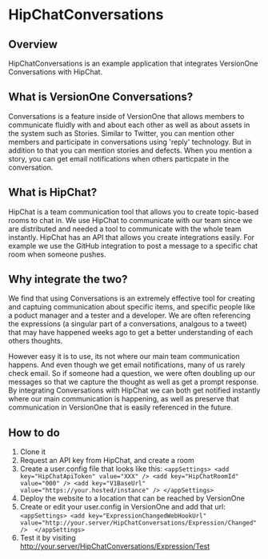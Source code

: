 # HipChatConversations

## Overview
HipChatConversations is an example application that integrates VersionOne Conversations with HipChat.

## What is VersionOne Conversations?
Conversations is a feature inside of VersionOne that allows members to communicate fluidly with and about each other as well as about assets in the system such as Stories. Similar to Twitter, you can mention other members and participate in conversations using 'reply' technology. But in addition to that you can mention stories and defects. When you mention a story, you can get email notifications when others particpate in the conversation.

## What is HipChat?
HipChat is a team communication tool that allows you to create topic-based rooms to chat in. We use HipChat to communicate with our team since we are distributed and needed a tool to communicate with the whole team instantly. HipChat has an API that allows you create integrations easily. For example we use the GitHub integration to post a message to a specific chat room when someone pushes.

## Why integrate the two?
We find that using Conversations is an extremely effective tool for creating and captuing communication about specific items, and specific people like a poduct manager and a tester and a developer. We are often referencing the expressions (a singular part of a conversations, analgous to a tweet) that may have happened weeks ago to get a better understanding of each others thoughts.

However easy it is to use, its not where our main team communication happens. And even though we get email notifications, many of us rarely check email. So if someone had a question, we were often doubling up our messages so that we capture the thought as well as get a prompt response. By integrating Conversations with HipChat we can both get notified instantly where our main communication is happening, as well as preserve that communication in VersionOne that is easily referenced in the future.

## How to do
1. Clone it
1. Request an API key from HipChat, and create a room
1. Create a user.config file that looks like this:
`
    <appSettings>
    	<add key="HipChatApiToken" value="XXX" />
    	<add key="HipChatRoomId" value="000" />
    	<add key="V1BaseUrl" value="https://your.hosted/instance" />
    </appSettings>
`
1. Deploy the website to a location that can be reached by VersionOne
1. Create or edit your user.config in VersionOne and add that url:
`
    <appSettings>
    	<add key="ExpressionChangedWebHookUrl" value="http://your.server/HipChatConversations/Expression/Changed" /> 
    </appSettings>
`
1. Test it by visiting http://your.server/HipChatConversations/Expression/Test